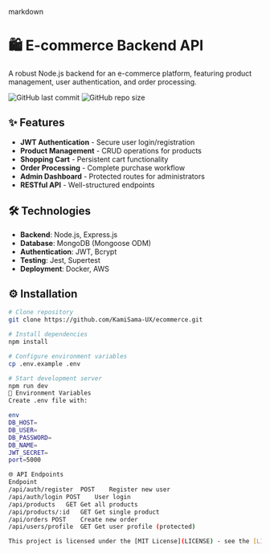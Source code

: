 markdown
# 🛍️ E-commerce Backend API

A robust Node.js backend for an e-commerce platform, featuring product management, user authentication, and order processing.

![GitHub last commit](https://img.shields.io/github/last-commit/KamiSama-UX/ecommerce)
![GitHub repo size](https://img.shields.io/github/repo-size/KamiSama-UX/ecommerce)

## ✨ Features
- **JWT Authentication** - Secure user login/registration
- **Product Management** - CRUD operations for products
- **Shopping Cart** - Persistent cart functionality
- **Order Processing** - Complete purchase workflow
- **Admin Dashboard** - Protected routes for administrators
- **RESTful API** - Well-structured endpoints

## 🛠️ Technologies
- **Backend**: Node.js, Express.js
- **Database**: MongoDB (Mongoose ODM)
- **Authentication**: JWT, Bcrypt
- **Testing**: Jest, Supertest
- **Deployment**: Docker, AWS

## ⚙️ Installation
```bash
# Clone repository
git clone https://github.com/KamiSama-UX/ecommerce.git

# Install dependencies
npm install

# Configure environment variables
cp .env.example .env

# Start development server
npm run dev
📄 Environment Variables
Create .env file with:

env
DB_HOST=
DB_USER=
DB_PASSWORD=
DB_NAME=
JWT_SECRET=
port=5000

🌐 API Endpoints
Endpoint
/api/auth/register	POST	Register new user
/api/auth/login	POST	User login
/api/products	GET	Get all products
/api/products/:id	GET	Get single product
/api/orders	POST	Create new order
/api/users/profile	GET	Get user profile (protected)

This project is licensed under the [MIT License](LICENSE) - see the [LICENSE](LICENSE) file for details.